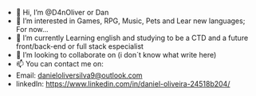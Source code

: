 - 👋 Hi, I’m @D4nOliver or Dan
- 👀 I’m interested in Games, RPG, Music, Pets and Lear new languages; For now...
- 🌱 I’m currently Learning english and studying to be a CTD and a future front/back-end or full stack especialist 
- 💞️ I’m looking to collaborate on (i don´t know what write here) 
- 📫 You can contact me on:
- Email: danieloliversilva9@outlook.com
- linkedIn: https://www.linkedin.com/in/daniel-oliveira-24518b204/
<!---
D4nOliver/D4nOliver is a ✨ special ✨ repository because its `README.md` (this file) appears on your GitHub profile.
You can click the Preview link to take a look at your changes.
---> 
